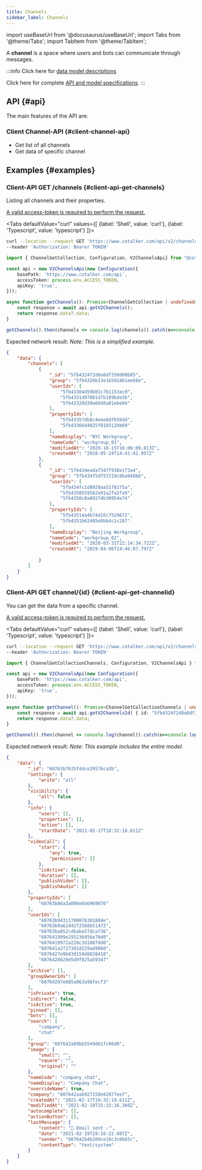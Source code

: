 ```yaml
---
title: Channels
sidebar_label: Channels
---
```

import useBaseUrl from '@docusaurus/useBaseUrl';
import Tabs from '@theme/Tabs';
import TabItem from '@theme/TabItem';

A __channel__ is a space where users and bots can communicate through messages.

:::info
Click here for [data model descriptions](/docs/documentation/models/communication/model_channels)

Click here for complete [API and model specifications](https://www.cotalker.com/swagger/core/?key=woubtjf4olr0t4zgutuwn6scbcm6hd3qh1cgl5obmohpbm3mfublnwcvv67lodgjvd3h86s9ppshtvmf95gepsqh6nizq9liu7f).
:::

## API {#api}

The main features of the API are:

### Client Channel-API {#client-channel-api}
* Get list of all channels
* Get data of specific channel

## Examples {#examples}

### Client-API GET /channels {#client-api-get-channels}
Listing all channels and their properties.

[A valid access-token is required to perform the request.](/docs/documentation/api/auth)

<Tabs defaultValue="curl" values={[ {label: 'Shell', value: 'curl'}, {label: 'Typescript', value: 'typescript'} ]}>
<TabItem value="curl">

```bash
curl --location --request GET 'https://www.cotalker.com/api/v2/channels' \
--header 'Authorization: Bearer TOKEN'
``` 

</TabItem>
<TabItem value="typescript" example="api_channel.ts">

```typescript
import { ChannelGetCollection, Configuration, V2ChannelsApi} from "@cotalker/cotalker-api";

const api = new V2ChannelsApi(new Configuration({
    basePath: 'https://www.cotalker.com/api',
    accessToken: process.env.ACCESS_TOKEN,
    apiKey: 'true',
}));

async function getChannels(): Promise<ChannelGetCollection | undefined> {
    const response = await api.getV2Channels();
    return response.data?.data;
}

getChannels().then(channels => console.log(channels)).catch(e=>console.log(e))

``` 

</TabItem>
</Tabs>

Expected network result:
_Note: This is a simplified example._

```json
{
    "data": {
        "channels": [
            {
                "_id": "5fb4324f2d8a0df350d08b85",
                "group": "5fb4326b13e16501861ee68e",
                "userIds": [
                    "5fb43304d59b01c7b1153ec9",
                    "5fb4331d97081d7b189bde3b",
                    "5fb43328d39a68d0a81e6e04"
                ],
                "propertyIds": [
                    "5fb43357db8c4eee6df656dd",
                    "5fb43366d4025f010312bb69"
                ],
                "nameDisplay": "NYC Workgroup",
                "nameCode": "workgroup_01",
                "modifiedAt": "2020-10-15T16:06:09.813Z",
                "createdAt": "2018-05-24T14:41:42.957Z"
            },
            {
                "_id": "5fb434eadaf347f938e1f3a4",
                "group": "5fb434f5df57219c8ba948b6",
                "userIds": [
                    "5fb434fc1d8928aa51f8275a",
                    "5fb4350559582e91a2fa2fa9",
                    "5fb4350c8a892f4b30954e74"
                ],
                "propertyIds": [
                    "5fb43514a4b74d16c7529672",
                    "5fb4351b62405e8bb4c1c207"
                ],
                "nameDisplay": "Beijing Workgroup",
                "nameCode": "workgroup_02",
                "modifiedAt": "2020-03-31T22:14:34.722Z",
                "createdAt": "2019-04-06T14:46:07.797Z"
                
            }
        ]
    }
}
```
### Client-API GET channel/{id} {#client-api-get-channelid}

You can get the data from a specific channel.

[A valid access-token is required to perform the request.](/docs/documentation/api/auth)

<Tabs defaultValue="curl" values={[ {label: 'Shell', value: 'curl'}, {label: 'Typescript', value: 'typescript'} ]}>
<TabItem value="curl">

```bash
curl --location --request GET 'https://www.cotalker.com/api/v2/channels/5fb4324f2d8a0df350d08b85' \
--header 'Authorization: Bearer TOKEN'
``` 

</TabItem>
<TabItem value="typescript" example="api_channel.ts">

```typescript
import { ChannelGetCollectionChannels, Configuration, V2ChannelsApi } from "@cotalker/cotalker-api";

const api = new V2ChannelsApi(new Configuration({
    basePath: 'https://www.cotalker.com/api',
    accessToken: process.env.ACCESS_TOKEN,
    apiKey: 'true',
}));

async function getChannel(): Promise<ChannelGetCollectionChannels | undefined> {
    const response = await api.getV2ChannelsId( { id: "5fb4324f2d8a0df350d08b85" } );
    return response.data?.data;
}

getChannel().then(channel => console.log(channel)).catch(e=>console.log(e))

``` 

</TabItem>
</Tabs>

Expected network result:
_Note: This example includes the entire model._
```json
{
    "data": {
        "_id": "60763b7635f4dce29576ca3b",
        "settings": {
            "write": "all"
        },
        "visibility": {
            "all": false
        },
        "info": {
            "users": [],
            "properties": [],
            "action": [],
            "startDate": "2021-02-17T18:32:18.611Z"
        },
        "videoCall": {
            "start": {
                "any": true,
                "permissions": []
            },
            "isActive": false,
            "duration": [],
            "publishVideo": [],
            "publishAudio": []
        },
        "propertyIds": [
            "60763b86a3a006e8a6969076"
        ],
        "userIds": [
            "60763b94311700076381884e",
            "60763b9a62d42f25b8b51472",
            "60763ba052cdbabe57dcaf36",
            "607641909e295236456e78d0",
            "6076419972a220c3d1087dd6",
            "607641a2f27301d229ad9060",
            "6076427e9b83d158d8838410",
            "6076428629d5d9f025a59347"
        ],
        "archive": [],
        "groupOwnerIds": [
            "60764297e685a063a98fecf3"
        ],
        "isPrivate": true,
        "isDirect": false,
        "isActive": true,
        "pinned": [],
        "bots": [],
        "search": [
            "company",
            "chat"
        ],
        "group": "607642a09bb5549d61fc06d0",
        "image": {
            "small": "",
            "square": "",
            "original": ""
        },
        "nameCode": "company_chat",
        "nameDisplay": "Company Chat",
        "overrideName": true,
        "company": "607642aab927150e82077ee7",
        "createdAt": "2021-02-17T18:32:18.611Z",
        "modifiedAt": "2021-02-19T15:33:16.360Z",
        "autocomplete": [],
        "actionButton": [],
        "lastMessage": {
            "content": "📩 Email sent ✅",
            "date": "2021-02-19T19:16:22.087Z",
            "sender": "607642b4b209ce10c3c0b65c",
            "contentType": "text/system"
        }
    }
}

```
